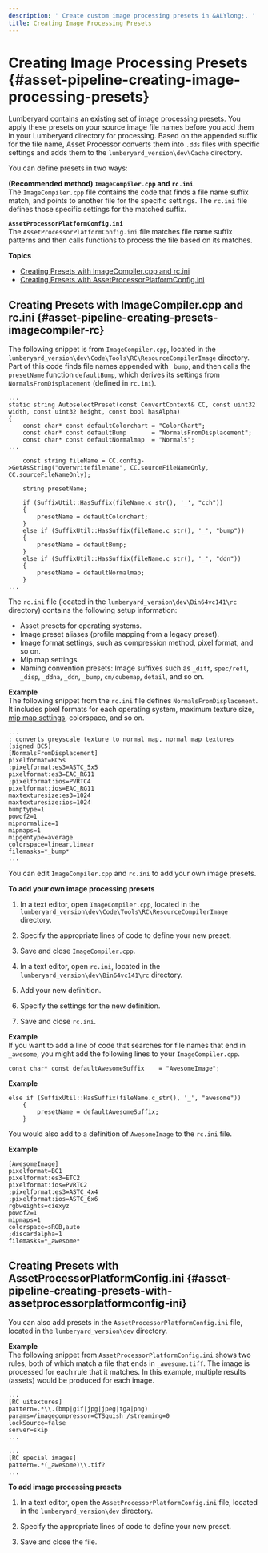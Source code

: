 ```yaml
---
description: ' Create custom image processing presets in &ALYlong;. '
title: Creating Image Processing Presets
---
```

# Creating Image Processing Presets {#asset-pipeline-creating-image-processing-presets}

Lumberyard contains an existing set of image processing presets\. You apply these presets on your source image file names before you add them in your Lumberyard directory for processing\. Based on the appended suffix for the file name, Asset Processor converts them into `.dds` files with specific settings and adds them to the `lumberyard_version\dev\Cache` directory\.

You can define presets in two ways:

**\(Recommended method\) `ImageCompiler.cpp` and `rc.ini`**  
The `ImageCompiler.cpp` file contains the code that finds a file name suffix match, and points to another file for the specific settings\. The `rc.ini` file defines those specific settings for the matched suffix\.

**`AssetProcessorPlatformConfig.ini`**  
The `AssetProcessorPlatformConfig.ini` file matches file name suffix patterns and then calls functions to process the file based on its matches\.

**Topics**
+ [Creating Presets with ImageCompiler\.cpp and rc\.ini](#asset-pipeline-creating-presets-imagecompiler-rc)
+ [Creating Presets with AssetProcessorPlatformConfig\.ini](#asset-pipeline-creating-presets-with-assetprocessorplatformconfig-ini)

## Creating Presets with ImageCompiler\.cpp and rc\.ini {#asset-pipeline-creating-presets-imagecompiler-rc}

The following snippet is from `ImageCompiler.cpp`, located in the `lumberyard_version\dev\Code\Tools\RC\ResourceCompilerImage` directory\. Part of this code finds file names appended with `_bump`, and then calls the `presetName` function `defaultBump`, which derives its settings from `NormalsFromDisplacement` \(defined in `rc.ini`\)\.

```
...
static string AutoselectPreset(const ConvertContext& CC, const uint32 width, const uint32 height, const bool hasAlpha)
{
    const char* const defaultColorchart = "ColorChart";
    const char* const defaultBump       = "NormalsFromDisplacement";
    const char* const defaultNormalmap  = "Normals";
...

    const string fileName = CC.config->GetAsString("overwritefilename", CC.sourceFileNameOnly, CC.sourceFileNameOnly);

    string presetName;

    if (SuffixUtil::HasSuffix(fileName.c_str(), '_', "cch"))
    {
        presetName = defaultColorchart;
    }
    else if (SuffixUtil::HasSuffix(fileName.c_str(), '_', "bump"))
    {
        presetName = defaultBump;
    }
    else if (SuffixUtil::HasSuffix(fileName.c_str(), '_', "ddn"))
    {
        presetName = defaultNormalmap;
    }
...
```

The `rc.ini` file \(located in the `lumberyard_version\dev\Bin64vc141\rc` directory\) contains the following setup information:
+ Asset presets for operating systems\.
+ Image preset aliases \(profile mapping from a legacy preset\)\.
+ Image format settings, such as compression method, pixel format, and so on\.
+ Mip map settings\.
+ Naming convention presets: Image suffixes such as `_diff`, `spec/refl`, `_disp`, `_ddna`, `_ddn`, `_bump`, `cm/cubemap`, `detail`, and so on\.

**Example**  
The following snippet from the `rc.ini` file defines `NormalsFromDisplacement`\. It includes pixel formats for each operating system, maximum texture size, [mip map settings](/docs/userguide/assets/generating-mipmaps.md), colorspace, and so on\.  

```
...
; converts greyscale texture to normal map, normal map textures (signed BC5)
[NormalsFromDisplacement]
pixelformat=BC5s
;pixelformat:es3=ASTC_5x5
pixelformat:es3=EAC_RG11
;pixelformat:ios=PVRTC4
pixelformat:ios=EAC_RG11
maxtexturesize:es3=1024
maxtexturesize:ios=1024 
bumptype=1
powof2=1
mipnormalize=1
mipmaps=1
mipgentype=average
colorspace=linear,linear
filemasks=*_bump*
...
```

You can edit `ImageCompiler.cpp` and `rc.ini` to add your own image presets\.

**To add your own image processing presets**

1. In a text editor, open `ImageCompiler.cpp`, located in the `lumberyard_version\dev\Code\Tools\RC\ResourceCompilerImage` directory\.

1. Specify the appropriate lines of code to define your new preset\. 

1. Save and close `ImageCompiler.cpp`\.

1. In a text editor, open `rc.ini`, located in the `lumberyard_version\dev\Bin64vc141\rc` directory\.

1. Add your new definition\.

1. Specify the settings for the new definition\.

1. Save and close `rc.ini`\.

**Example**  
If you want to add a line of code that searches for file names that end in `_awesome`, you might add the following lines to your `ImageCompiler.cpp`\.  

```
const char* const defaultAwesomeSuffix    = "AwesomeImage";
```

**Example**  

```
else if (SuffixUtil::HasSuffix(fileName.c_str(), '_', "awesome"))
    {
        presetName = defaultAwesomeSuffix;
    }
```

You would also add to a definition of `AwesomeImage` to the `rc.ini` file\.

**Example**  

```
[AwesomeImage]
pixelformat=BC1
pixelformat:es3=ETC2
pixelformat:ios=PVRTC2
;pixelformat:es3=ASTC_4x4
;pixelformat:ios=ASTC_6x6
rgbweights=ciexyz
powof2=1
mipmaps=1
colorspace=sRGB,auto
;discardalpha=1
filemasks=*_awesome*
```

## Creating Presets with AssetProcessorPlatformConfig\.ini {#asset-pipeline-creating-presets-with-assetprocessorplatformconfig-ini}

You can also add presets in the `AssetProcessorPlatformConfig.ini` file, located in the `lumberyard_version\dev` directory\.

**Example**  
The following snippet from `AssetProcessorPlatformConfig.ini` shows two rules, both of which match a file that ends in `_awesome.tiff`\. The image is processed for each rule that it matches\. In this example, multiple results \(assets\) would be produced for each image\.  

```
...
[RC uitextures]
pattern=.*\\.(bmp|gif|jpg|jpeg|tga|png)
params=/imagecompressor=CTSquish /streaming=0
lockSource=false
server=skip
...
```

```
...
[RC special images]
pattern=.*(_awesome)\\.tif?
...
```

**To add image processing presets**

1. In a text editor, open the `AssetProcessorPlatformConfig.ini` file, located in the `lumberyard_version\dev` directory\.

1. Specify the appropriate lines of code to define your new preset\. 

1. Save and close the file\.